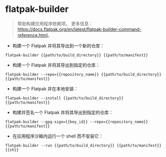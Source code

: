 # flatpak-builder

> 帮助构建应用程序依赖项。
> 更多信息：<https://docs.flatpak.org/en/latest/flatpak-builder-command-reference.html>。

- 构建一个 Flatpak 并将其导出到一个新的仓库：

`flatpak-builder {{path/to/build_directory}} {{path/to/manifest}}`

- 构建一个 Flatpak 并将其导出到指定的仓库：

`flatpak-builder --repo={{repository_name}} {{path/to/build_directory}} {{path/to/manifest}}`

- 构建一个 Flatpak 并在本地安装：

`flatpak-builder --install {{path/to/build_directory}} {{path/to/manifest}}`

- 构建并签名一个 Flatpak 并将其导出到指定的仓库：

`flatpak-builder --gpg-sign={{key_id}} --repo={{repository_name}} {{path/to/manifest}}`

- 在应用程序沙箱内运行一个 shell 而不安装它：

`flatpak-builder --run {{path/to/build_directory}} {{path/to/manifest}} {{sh}}`